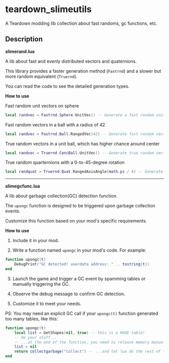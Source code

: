 # teardown_slimeutils
A Teardown modding lib collection about fast randoms, gc functions, etc.

## Description
**slimerand.lua**

A lib about fast and evenly distributed vectors and quaternions.


This library provides a faster generation method (`Fastrnd`) and a slower but more random equivalent (`Truernd`).

You can read the code to see the detailed generation types.

**How to use**

Fast random unit vectors on sphere
```lua
local randvec = Fastrnd.Sphere.UnitVec() -- Generate a fast random unit vector on a sphere
```

Fast random vectors in a ball with a radius of 42
```lua
local randvec = Fastrnd.Ball.RangedVec(42) -- Generate fast random vectors in a ball with a radius of 42
```

True random vectors in a unit ball, which has higher chance around center
```lua
local randvec = Truernd.ConcBall.UnitVec() -- Generate true random vectors in a unit ball with a higher chance around the center
```

True random quarternions with a 0-to-45-degree rotation
```lua
local randquat = Truernd.Quat.RangedAxisAngle(math.pi / 4) -- Generate true random quaternions with a 0-to-45-degree rotation
```
---
**slimegcfunc.lua**

A lib about garbage collection(GC) detection function.


The `upongc` function is designed to be triggered upon garbage collection events.

Customize this function based on your mod's specific requirements.

**How to use**

1. Include it in your mod.

2. Write a function named `upongc` in your mod's code. For example:
```lua
function upongc(t)
    DebugPrint("GC detected! userdata address: " .. tostring(t))
end
```
3. Launch the game and trigger a GC event by spamming tables or manually triggering the GC.

4. Observe the debug message to confirm GC detection.

5. Customize it to meet your needs.

PS: You may need an explicit GC call if your `upongc(t)` function generated too many tables, like this:

```lua
function upongc(t)
    local list = GetShapes(nil, true) -- this is a HUGE table!
    -- do your stuff...
    -- ...at the end of the function, you need to release memory manually...
    list = nil
    return collectgarbage("collect") -- ...and let lua do the rest of the stuff.
end
```

